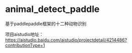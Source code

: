 # animal_detect_paddle
 基于paddlepaddle框架的十二种动物识别

项目aistudio地址：https://aistudio.baidu.com/aistudio/projectdetail/4214486?contributionType=1
